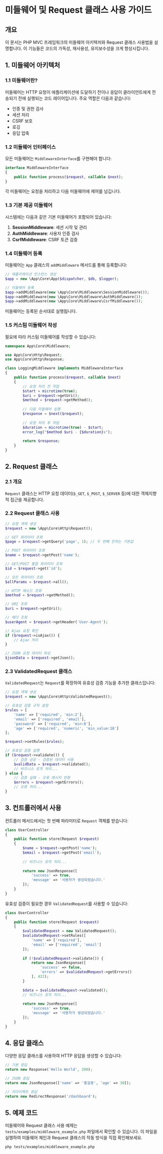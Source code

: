# 미들웨어 및 Request 클래스 사용 가이드

## 개요

이 문서는 PHP MVC 프레임워크의 미들웨어 아키텍처와 Request 클래스 사용법을 설명합니다. 이 기능들은 코드의 가독성, 재사용성, 유지보수성을 크게 향상시킵니다.

## 1. 미들웨어 아키텍처

### 1.1 미들웨어란?

미들웨어는 HTTP 요청이 애플리케이션에 도달하기 전이나 응답이 클라이언트에게 전송되기 전에 실행되는 코드 레이어입니다. 주요 역할은 다음과 같습니다:

- 인증 및 권한 검사
- 세션 처리
- CSRF 보호
- 로깅
- 응답 압축

### 1.2 미들웨어 인터페이스

모든 미들웨어는 `MiddlewareInterface`를 구현해야 합니다:

```php
interface MiddlewareInterface
{
    public function process($request, callable $next);
}
```

각 미들웨어는 요청을 처리하고 다음 미들웨어에 제어를 넘깁니다.

### 1.3 기본 제공 미들웨어

시스템에는 다음과 같은 기본 미들웨어가 포함되어 있습니다:

1. **SessionMiddleware**: 세션 시작 및 관리
2. **AuthMiddleware**: 사용자 인증 검사
3. **CsrfMiddleware**: CSRF 토큰 검증

### 1.4 미들웨어 등록

미들웨어는 `App` 클래스의 `addMiddleware` 메서드를 통해 등록합니다:

```php
// 애플리케이션 인스턴스 생성
$app = new \App\Core\App($dispatcher, $db, $logger);

// 미들웨어 등록
$app->addMiddleware(new \App\Core\Middleware\SessionMiddleware());
$app->addMiddleware(new \App\Core\Middleware\AuthMiddleware());
$app->addMiddleware(new \App\Core\Middleware\CsrfMiddleware());
```

미들웨어는 등록된 순서대로 실행됩니다.

### 1.5 커스텀 미들웨어 작성

필요에 따라 커스텀 미들웨어를 작성할 수 있습니다:

```php
namespace App\Core\Middleware;

use App\Core\Http\Request;
use App\Core\Http\Response;

class LoggingMiddleware implements MiddlewareInterface
{
    public function process($request, callable $next)
    {
        // 요청 처리 전 작업
        $start = microtime(true);
        $uri = $request->getUri();
        $method = $request->getMethod();
        
        // 다음 미들웨어 실행
        $response = $next($request);
        
        // 요청 처리 후 작업
        $duration = microtime(true) - $start;
        error_log("$method $uri - {$duration}s");
        
        return $response;
    }
}
```

## 2. Request 클래스

### 2.1 개요

`Request` 클래스는 HTTP 요청 데이터(`$_GET`, `$_POST`, `$_SERVER` 등)에 대한 객체지향적 접근을 제공합니다.

### 2.2 Request 클래스 사용

```php
// 요청 객체 생성
$request = new \App\Core\Http\Request();

// GET 파라미터 조회
$page = $request->getQuery('page', 1); // 두 번째 인자는 기본값

// POST 파라미터 조회
$name = $request->getPost('name');

// GET/POST 통합 파라미터 조회
$id = $request->get('id');

// 모든 파라미터 조회
$allParams = $request->all();

// HTTP 메소드 조회
$method = $request->getMethod();

// URI 조회
$uri = $request->getUri();

// 헤더 조회
$userAgent = $request->getHeader('User-Agent');

// Ajax 요청 확인
if ($request->isAjax()) {
    // Ajax 처리
}

// JSON 요청 데이터 파싱
$jsonData = $request->getJson();
```

### 2.3 ValidatedRequest 클래스

`ValidatedRequest`는 `Request`를 확장하여 유효성 검증 기능을 추가한 클래스입니다:

```php
// 요청 객체 생성
$request = new \App\Core\Http\ValidatedRequest();

// 유효성 검증 규칙 설정
$rules = [
    'name' => ['required', 'min:2'],
    'email' => ['required', 'email'],
    'password' => ['required', 'min:8'],
    'age' => ['required', 'numeric', 'min_value:18']
];

$request->setRules($rules);

// 유효성 검증 실행
if ($request->validate()) {
    // 검증 성공 - 검증된 데이터 사용
    $validData = $request->validated();
    // 비즈니스 로직 처리...
} else {
    // 검증 실패 - 오류 메시지 반환
    $errors = $request->getErrors();
    // 오류 처리...
}
```

## 3. 컨트롤러에서 사용

컨트롤러 메서드에서는 첫 번째 파라미터로 `Request` 객체를 받습니다:

```php
class UserController
{
    public function store(Request $request)
    {
        $name = $request->getPost('name');
        $email = $request->getPost('email');
        
        // 비즈니스 로직 처리...
        
        return new JsonResponse([
            'success' => true,
            'message' => '사용자가 생성되었습니다.'
        ]);
    }
}
```

유효성 검증이 필요한 경우 `ValidatedRequest`를 사용할 수 있습니다:

```php
class UserController
{
    public function store(Request $request)
    {
        $validatedRequest = new ValidatedRequest();
        $validatedRequest->setRules([
            'name' => ['required'],
            'email' => ['required', 'email']
        ]);
        
        if (!$validatedRequest->validate()) {
            return new JsonResponse([
                'success' => false,
                'errors' => $validatedRequest->getErrors()
            ], 422);
        }
        
        $data = $validatedRequest->validated();
        // 비즈니스 로직 처리...
        
        return new JsonResponse([
            'success' => true,
            'message' => '사용자가 생성되었습니다.'
        ]);
    }
}
```

## 4. 응답 클래스

다양한 응답 클래스를 사용하여 HTTP 응답을 생성할 수 있습니다:

```php
// 기본 응답
return new Response('Hello World', 200);

// JSON 응답
return new JsonResponse(['name' => '홍길동', 'age' => 30]);

// 리다이렉트 응답
return new RedirectResponse('/dashboard');
```

## 5. 예제 코드

미들웨어와 Request 클래스 사용 예제는 `tests/examples/middleware_example.php` 파일에서 확인할 수 있습니다. 이 파일을 실행하여 미들웨어 체인과 Request 클래스의 작동 방식을 직접 확인해보세요.

```bash
php tests/examples/middleware_example.php
```